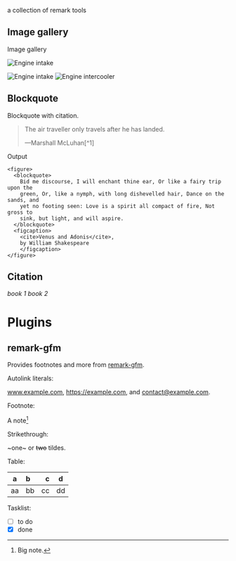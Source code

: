 a collection of remark tools

## Image gallery

Image gallery

![Engine intake](/static/images/2015-08-15-raspec-impreza-engine-intake.jpg)

![Engine intake](/static/images/2015-08-15-raspec-impreza-engine-intake.jpg)
![Engine intercooler](/static/images/2015-08-15-raspec-impreza-engine-intercooler.jpg)

## Blockquote

Blockquote with citation.

> The air traveller only travels after he has landed.
>
> <figcaption>—Marshall McLuhan[^1]</figcaption>

[^1]:
    McLuhan, Marshall, and Lewis H. Lapham.
    _Understanding Media: the Extensions of Man_.
    Cambridge, Mass: MIT Press,
    Print. 1994.

Output

```
<figure>
  <blockquote>
    Bid me discourse, I will enchant thine ear, Or like a fairy trip upon the
    green, Or, like a nymph, with long dishevelled hair, Dance on the sands, and
    yet no footing seen: Love is a spirit all compact of fire, Not gross to
    sink, but light, and will aspire.
  </blockquote>
  <figcaption>
    <cite>Venus and Adonis</cite>,
    by William Shakespeare
    </figcaption>
</figure>
```

## Citation

<cite>book 1 </cite>
<cite>book 2 </cite>

# Plugins

## remark-gfm

Provides footnotes and more from [remark-gfm](https://github.com/remarkjs/remark-gfm).

Autolink literals:

www.example.com, https://example.com, and contact@example.com.

Footnote:

A note[^ipsum]

[^ipsum]: Big note.

Strikethrough:

~one~ or ~~two~~ tildes.

Table:

| a   | b   |   c |  d  |
| --- | :-- | --: | :-: |
| aa  | bb  |  cc | dd  |

Tasklist:

- [ ] to do
- [x] done
